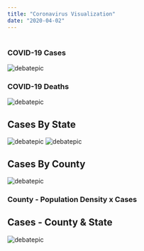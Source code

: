 ```yaml
---
title: "Coronavirus Visualization"
date: "2020-04-02"
---
```


#
#

### COVID-19 Cases
![debatepic](/Plots/COVIDPlots/Apr03_cases.png "Logo Title Text 1")
### COVID-19 Deaths
![debatepic](/Plots/COVIDPlots/Apr03_deaths.png "Logo Title Text 1")




## Cases By State

![debatepic](/Plots/COVIDPlots/percentofcases.png "Logo Title Text 1")
![debatepic](/Plots/COVIDPlots/ST-bar-ani.gif "Logo Title Text 1")


## Cases By County

![debatepic](/Plots/COVIDPlots/CTY-bar-ani.gif "Logo Title Text 1")

### County - Population Density x Cases

## Cases - County & State
![debatepic](/Plots/COVIDPlots/STandCTY-bar-ani.gif "Logo Title Text 1")